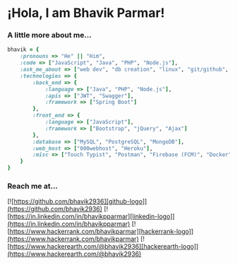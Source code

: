 # ¡Hola, I am Bhavik Parmar!

### A little more about me...

```ruby
bhavik = {
    :pronouns => "He" || "Him",
    :code => ["JavaScript", "Java", "PHP", "Node.js"],
    :ask_me_about => ["web dev", "db creation", "linux", "git/github", "deployment"],
    :technologies => {
        :back_end => {
            :language => ["Java", "PHP", "Node.js"],
            :apis => ["JWT", "Swagger"],
            :framework => ["Spring Boot"]
        },
        :front_end => {
            :language => ["JavaScript"],
            :framework => ["Bootstrap", "jQuery", "Ajax"]
        },
        :database => ["MySQL", "PostgreSQL", "MongoDB"],
        :web_host => ["000webhost", "Heroku"],
        :misc => ["Touch Typist", "Postman", "Firebase (FCM)", "Docker"]
    }
}
```

### Reach me at...
[comment]: <Social Connections>
[![https://github.com/bhavik2936][github-logo]](https://github.com/bhavik2936) [![https://in.linkedin.com/in/bhavikpparmar][linkedin-logo]](https://in.linkedin.com/in/bhavikpparmar) [![https://www.hackerrank.com/bhavikparmar][hackerrank-logo]](https://www.hackerrank.com/bhavikparmar) [![https://www.hackerearth.com/@bhavik2936][hackerearth-logo]](https://www.hackerearth.com/@bhavik2936)


[github-logo]: https://img.shields.io/badge/-GitHub-181717?style=for-the-badge&logo=github&logoColor=white
[linkedin-logo]: https://img.shields.io/badge/-LinkedIn-0077B5?style=for-the-badge&logo=linkedin&logoColor=white
[hackerrank-logo]: https://img.shields.io/badge/-HackerRank-2EC866?style=for-the-badge&logo=hackerrank&logoColor=white
[hackerearth-logo]: https://img.shields.io/badge/-HackerEarth-323754?style=for-the-badge&logo=hackerearth&logoColor=white